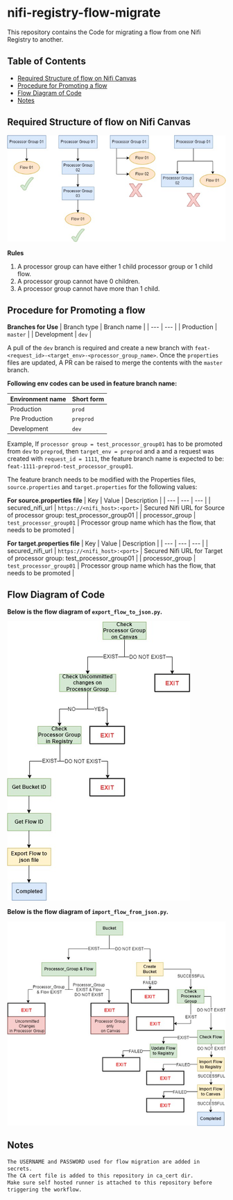 # nifi-registry-flow-migrate
This repository contains the Code for migrating a flow from one Nifi Registry to another.

## Table of Contents
* [Required Structure of flow on Nifi Canvas](#Required-Structure-of-flow-on-Nifi-Canvas)
* [Procedure for Promoting a flow](#Procedure-for-Promoting-a-flow)
* [Flow Diagram of Code](#Flow-Diagram-of-Codes)
* [Notes](#Notes)

## Required Structure of flow on Nifi Canvas
![alt text](/images/accepted_flow_structure_in_canvas.jpg)

**Rules**
1.  A processor group can have either 1 child processor group or 1 child flow.
2.  A processor group cannot have 0 children.
3.  A processor group cannot have more than 1 child.

## Procedure for Promoting a flow

**Branches for Use**
| Branch type | Branch name |
| --- | --- |
| Production | `master` |
| Development | `dev` |

A pull of the `dev` branch is required and create a new branch with `feat-<request_id>-<target_env>-<processor_group_name>`. Once the `properties` files are updated, A PR can be raised to merge the contents with the `master` branch.

**Following env codes can be used in feature branch name:**

| Environment name | Short form |
| --- | --- |
| Production | `prod` |
| Pre Production | `preprod` |
| Development | `dev` |

Example, If `processor group = test_processor_group01` has to be promoted from `dev` to `preprod`, then `target_env = preprod` and a and a request was created with  `request_id = 1111`, the feature branch name is expected to be: `feat-1111-preprod-test_processor_group01`.

The feature branch needs to be modified with the Properties files, `source.properties` and `target.properties` for the following values:

**For source.properties file**
| Key | Value | Description |
| --- | --- | --- |
| secured_nifi_url | `https://<nifi_host>:<port>` | Secured Nifi URL for Source of processor group: test_processor_group01 |
| processor_group | `test_processor_group01` | Processor group name which has the flow, that needs to be promoted |

**For target.properties file**
| Key | Value | Description |
| --- | --- | --- |
| secured_nifi_url | `https://<nifi_host>:<port>` | Secured Nifi URL for Target of processor group: test_processor_group01 |
| processor_group | `test_processor_group01` | Processor group name which has the flow, that needs to be promoted |

## Flow Diagram of Code

**Below is the flow diagram of `export_flow_to_json.py`.**

![alt text](/images/nifi_flow_migration-import_flow_diagram.jpg)

**Below is the flow diagram of `import_flow_from_json.py`.**

![alt text](/images/nifi_flow_migration_diagram.jpg)

## Notes
```
The USERNAME and PASSWORD used for flow migration are added in secrets.
The CA cert file is added to this repository in ca_cert dir.
Make sure self hosted runner is attached to this repository before triggering the workflow.
```
